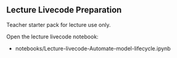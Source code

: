 
[//]: # ( challenge tech stack: )

[//]: # ( challenge presentation )

## Lecture Livecode Preparation

Teacher starter pack for lecture use only.

Open the lecture livecode notebook:
- notebooks/Lecture-livecode-Automate-model-lifecycle.ipynb

[//]: # ( challenge instructions )

